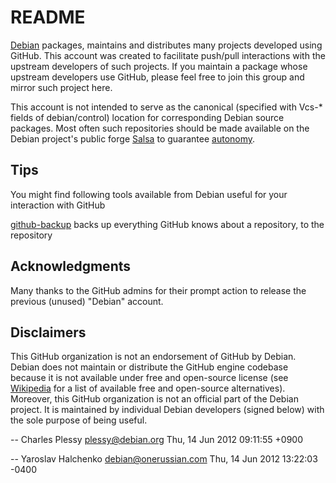 README
======

[Debian](https://www.debian.org) packages, maintains and distributes many
projects developed using GitHub.  This account was created to facilitate
push/pull interactions with the upstream developers of such projects.  If
you maintain a package whose upstream developers use GitHub, please feel
free to join this group and mirror such project here.

This account is not intended to serve as the canonical (specified with
Vcs-* fields of debian/control) location for corresponding Debian
source packages.  Most often such repositories should be made
available on the Debian project's public forge
[Salsa](https://salsa.debian.org) to guarantee
[autonomy](https://web.archive.org/web/20081002034726/http://autonomo.us/2008/07/franklin-street-statement/).


Tips
----

You might find following tools available from Debian useful for
your interaction with GitHub

 [github-backup](https://github-backup.branchable.com/)
   backs up everything GitHub knows about a repository, to the repository


Acknowledgments
---------------

Many thanks to the GitHub admins for their prompt action to release the
previous (unused) "Debian" account.


Disclaimers
-----------

This GitHub organization is not an endorsement of GitHub by Debian.
Debian does not maintain or distribute the GitHub engine codebase
because it is not available under free and open-source license (see
[Wikipedia](https://en.wikipedia.org/wiki/Forge_%28software%29) for a
list of available free and open-source alternatives).  Moreover, this
GitHub organization is not an official part of the Debian project.  It
is maintained by individual Debian developers (signed below) with the
sole purpose of being useful.

  -- Charles Plessy <plessy@debian.org>  Thu, 14 Jun 2012 09:11:55 +0900

  -- Yaroslav Halchenko <debian@onerussian.com>  Thu, 14 Jun 2012 13:22:03 -0400
